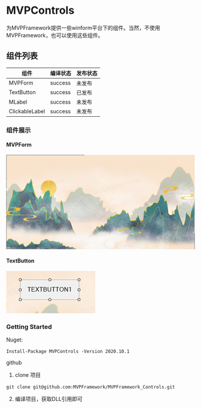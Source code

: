 # MVPControls
为MVPFramework提供一些winform平台下的组件。当然，不使用MVPFramework，也可以使用这些组件。

## 组件列表
|       组件       |  编译状态   | 发布状态|
| --------------- | ------- |-------|
| MVPForm | success |未发布|
| TextButton | success | 已发布|
| MLabel | success | 未发布|
| ClickableLabel | success | 未发布|

### 组件展示
#### MVPForm
![](README_images/mvpform.png)

#### TextButton
![](README_images/textbutton.png)

### Getting Started
Nuget:
```
Install-Package MVPControls -Version 2020.10.1
```

github  
1. clone 项目
```
git clone git@github.com:MVPFramework/MVPFramework_Controls.git
```
2. 编译项目，获取DLL引用即可
